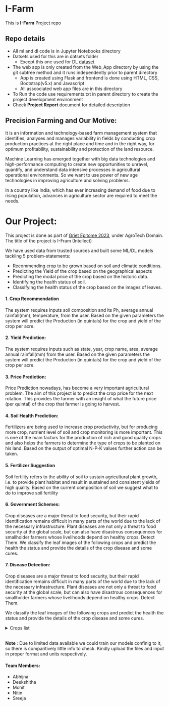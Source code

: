 # I-Farm

This is **I-Farm** Project repo

## Repo details

- All ml and dl code is in Jupyter Notebooks directory
- Datsets used for this are in datsets folder
  - Except this one used for DL [dataset](https://www.kaggle.com/vipoooool/new-plant-diseases-dataset)
- The web app is only created from the Web_App directory by using the git subtree method and it runs independently prior to parent directory
  - App is created using Flask and frontend is done using HTML, CSS, Bootstrap(v5.x) and Javascript
  - All asscociated web app files are in this directory
- To Run the code use requirements.txt in parent directory to create the project development environment
- Check **Project Report** document for detailed description

## Precision Farming and Our Motive:

It is an information and technology-based farm management system that identifies, analyses and manages variability in fields by conducting crop production practices at the right place and time and in the right way, for optimum profitability, sustainability and protection of the land resource.

Machine Learning has emerged together with big data technologies and high-performance computing to create new opportunities to unravel, quantify, and understand data intensive processes in agricultural operational environments. So we want to use power of new age technologies in improving agriculture and solving problems.

In a country like India, which has ever increasing demand of food due to rising population, advances in agriculture sector are required to meet the needs.

# Our Project:

This project is done as part of [Griet Epitome 2023](http://epitome23.griet.ac.in/), under AgroTech Domain. The title of the project is I-Fram (Intellect)

We have used data from trusted sources and built some ML/DL models tackling 5 problem-statements:

- Recommending crop to be grown based on soil and climatic conditions.
- Predicting the Yield of the crop based on the geographical aspects
- Predicting the modal price of the crop based on the historic data.
- Identifying the health status of soil.
- Classifying the health status of the crop based on the images of leaves.

#### 1. Crop Recommendation

The system requires inputs soil composition and its Ph, average annual rainfall(mm), temperature, from the user.
Based on the given parameters the system will predict the Production (in quintals) for the crop and yield of the
crop per acre.

#### 2. Yield Prediction:

The system requires inputs such as state, year, crop name, area, average annual rainfall(mm) from the user. Based on the given parameters the system will predict the Production (in quintals) for the crop and yield of the crop per acre.

#### 3. Price Prediction:

Price Prediction nowadays, has become a very important agricultural problem. The aim of this project is to predict the crop price for the next rotation. This provides the farmer with an insight of what the future price (per quintal) of the crop that farmer is going to harvest.

#### 4. Soil Health Prediction:

Fertilizers are being used to increase crop productivity, but for producing more crop, nutrient level of soil and crop monitoring is more important. This is one of the main factors for the production of rich and good quality crops and also helps the farmers to determine the type of crops to be planted on his land. Based on the output of optimal N-P-K values further action can be taken.

#### 5. Fertilizer Suggestion

Soil fertility refers to the ability of soil to sustain agricultural plant growth, i.e. to provide plant habitat
and result in sustained and consistent yields of high quality. Based on the current composition of soil we
suggest what to do to improve soil fertility

#### 6. Government Schemes:

Crop diseases are a major threat to food security, but their rapid identification remains difficult in many
parts of the world due to the lack of the necessary infrastructure. Plant diseases are not only a threat to food
security at the global scale, but can also have disastrous consequences for smallholder farmers whose
livelihoods depend on healthy crops. Detect Them.
We classify the leaf images of the following crops and predict the health the status and provide the details
of the crop disease and some cures.

#### 7. Disease Detection:

Crop diseases are a major threat to food security, but their rapid identification remains difficult in many parts of the world due to the lack of the necessary infrastructure. Plant diseases are not only a threat to food security at the global scale, but can also have disastrous consequences for smallholder farmers whose livelihoods depend on healthy crops. Detect Them.

We classify the leaf images of the following crops and predict the health the status and provide the details of the crop disease and some cures.

<details>
<summary>Crops list</summary>
<br>

- Apple
- Blueberry
- Cherry
- Corn
- Grape
- Orange
- Pepper
- Peach
- Potato
- Raspberry
- Soyabean
- Strawberry
- Squash
- Tomato

</details>

<br>

**Note** : Due to limited data available we could train our models confinig to it, so there is comparitively little info to check. Kindly upload the files and input in proper format and units respectively.

#### Team Members:

- Abhijna
- Deekshitha
- Mohit
- Nitin
- Sreeja
